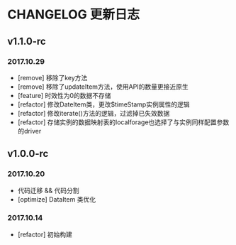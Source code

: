# CHANGELOG 更新日志

## v1.1.0-rc
### 2017.10.29
- [remove] 移除了key方法
- [remove] 移除了updateItem方法，使用API的数量更接近原生
- [feature] 时效性为0的数据不存储
- [refactor] 修改DateItem类，更改$timeStamp实例属性的逻辑
- [refactor] 修改iterate()方法的逻辑，过滤掉已失效数据
- [refactor] 存储实例的数据映射表的localforage也选择了与实例同样配置参数的driver

## v1.0.0-rc
### 2017.10.20
- 代码迁移 && 代码分割
- [optimize] DataItem 类优化

### 2017.10.14
- [refactor] 初始构建
